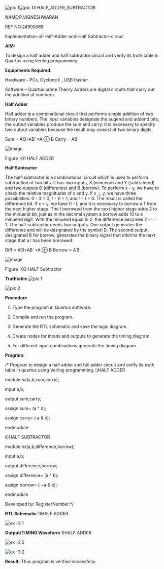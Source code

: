 ![pic 1](https://github.com/user-attachments/assets/5664c8ed-052c-4b21-af63-be7b93a44d9d)![pic 1](https://github.com/user-attachments/assets/62c36c1f-f3f1-42d8-9294-0fdd16f00301)# HALF_ADDER_SUBTRACTOR

NAME:P.VIGNESHWARAN

REF NO:24900068

Implementation-of-Half-Adder-and-Half Subtractor-circuit

**AIM:**

To design a half adder and half subtractor circuit and verify its truth table in Quartus using Verilog programming.

**Equipments Required:**

Hardware – PCs, Cyclone II , USB flasher 

Software – Quartus prime Theory Adders are digital circuits that carry out the addition of numbers.

**Half Adder**

Half adder is a combinational circuit that performs simple addition of two binary numbers. The input variables designate the augend and addend bits; the output variables produce the sum and carry. It is necessary to specify two output variables because the result may consist of two binary digits.

Sum = A’B+AB’ =A ⊕ B Carry = AB

![image](https://github.com/naavaneetha/HALF_ADDER_SUBTRACTOR/assets/154305477/bd4a0b2c-cdbc-4184-ab08-81578f121e1f)

Figure -01 HALF ADDER

**Half Subtractor**

The half-subtractor is a combinational circuit which is used to perform subtraction of two bits. It has two inputs, X (minuend) and Y (subtrahend) and two outputs D (difference) and B (borrow). To perform x - y, we have to check the relative magnitudes of x and y. If x ;;, y, we have three possibilities: 0 - 0 = 0, 1 - 0 = 1, and 1 - I = 0. The result is called the difference bit. If x < y, we have 0 - I, and it is necessary to borrow a 1 from the next higher stage. The I borrowed from the next higher stage adds 2 to the minuend bit, just as in the decimal system a borrow adds 10 to a minuend digit. With the minuend equal to 2, the difference becomes 2 - I = 1. The half-subtractor needs two outputs. One output generates the difference and will be designated by the symbol D. The second output, designated B for borrow, generates the binary signal that informs the next stage that a I has been borrowed. 

Diff = A’B+AB’ =A ⊕ B
Borrow = A’B

 ![image](https://github.com/naavaneetha/HALF_ADDER_SUBTRACTOR/assets/154305477/d76b099c-513f-4e7c-843a-e2fd028a531a)

Figure -02 HALF Subtractor

**Truthtable**
![pic 1](https://github.com/user-attachments/assets/2308559c-843e-4519-b928-a9f9b315762a)

![pic 2](https://github.com/user-attachments/assets/08f1f072-8988-4017-b7d7-8f816d19f2f2)






**Procedure**

1.	Type the program in Quartus software.

2.	Compile and run the program.

3.	Generate the RTL schematic and save the logic diagram.

4.	Create nodes for inputs and outputs to generate the timing diagram.

5.	For different input combinations generate the timing diagram.


**Program:**

/* Program to design a half adder and full adder circuit and verify its truth table in quartus using Verilog programming.
i)HALF ADDER

module ha(a,b,sum,carry);

input a,b;

output sum,carry;

assign sum= (a ^ b);

assign carry= ( a & b);

endmodule

ii)HALF SUBTRACTOR

module hs(a,b,difference,borrow);

input a,b;

output difference,borrow;

assign difference= (a ^ b);

assign borrow= ( ~a & b);

endmodule



Developed by: RegisterNumber:*/

**RTL Schematic**
1)HALF ADDER

![ex -3 1](https://github.com/user-attachments/assets/8886682c-57cb-4a51-bacd-b224d97ed0c3)


**Output/TIMING Waveform**
1)HALF ADDER

![ex -3 2](https://github.com/user-attachments/assets/4603cb67-c70b-42a1-829f-2b267a2945c1)

![ex -3 2](https://github.com/user-attachments/assets/bf465bac-5ca6-42fb-ba95-4b222afafb02)



**Result:**
Thus program is verified sucessfully.
